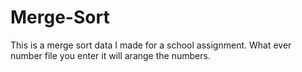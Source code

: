 # Merge-Sort
This is a merge sort data I made for a school assignment. 
What ever number file you enter it will arange the numbers. 
